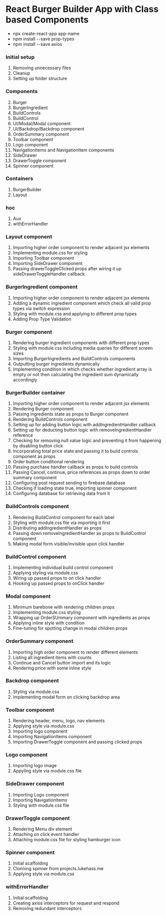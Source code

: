# React Burger Builder App with Class based Components

- npx create-react-app app-name
- npm install --save prop-types
- npm install --save axios

### Initial setup

1. Removing unnecessary files
2. Cleanup
3. Setting up folder structure

### Components

2. Burger
3. BurgerIngredient
4. BuildControls
5. BuildControl
6. UI/Modal/Modal component
7. UI/Backdrop/Backdrop component
8. OrderSummary component
9. Toolbar component
10. Logo component
11. NavigationItems and NavigationItem components
12. SideDrawer
13. DrawerToggle component
14. Spinner component

### Containers

1. BurgerBuilder
2. Layout

### hoc

1. Aux
2. withErrorHandler

### Layout component

1. Importing higher order component to render adjacent jsx elements
2. Implementing module.css for styling
3. Importing Toolbar component
4. Importing SideDrawer component
5. Passing drawerToggleClicked props after wiring it up sideDrawerToggleHandler callback

### BurgerIngredient component

1. Importing higher order component to render adjacent jsx elements
2. Adding a dynamic ingredient component which check all valid prop types via switch expression
3. Styling with module.css and applying to different prop types
4. Adding Prop Type Validation

### Burger component

1. Rendering burger ingredient components with different prop types
2. Styling with module.css including media queries for different screen sizes
3. Importing BurgerIngredients and BuildControls components
4. Outputting burger ingredients dynamically
5. Implementing condition in which checks whether ingredient array is empty or not then calculating the ingredient sum dynamically accordingly

### BurgerBuilder container

1. Importing higher order component to render adjacent jsx elements
2. Rendering Burger component
3. Passing ingredients state as props to Burger component
4. Rendering BuildControls component
5. Setting up for adding button logic with addIngredientHandler callback
6. Setting up for deducting button logic with removeIngredientHandler reference
7. Checking for removing null value logic and preventing it from happening by disabling button click
8. Incorporating total price state and passing it to build controls component as props
9. Order button conditional rendering
10. Passing purchase handler callback as props to build controls
11. Passing Cancel, continue, price references as props down to order summary component
12. Configuring post request sending to firebase database
13. Checking if loading state true, importing spinner component
14. Configuring database for retrieving data from it

### BuildControls component

1. Rendering BuildControl component for each label
2. Styling with module.css file via importing it first
3. Distributing addIngredientHandler as props
4. Passing down removeIngredientHandler as props to BuildControl component
5. Making modal form visible/invisible upon click handler

### BuildControl component

1. Implementing individual build control component
2. Applying styling via module.css
3. Wiring up passed props to on click handler
4. Hooking up passed props to onClick handler

### Modal component

1. Minimum barebone with rendering children props
2. Implementing module.css styling
3. Wrapping up OrderSUmmary component with ingredients as props
4. Applying inline style with condition
5. Fine-tuning for spotting change in modal children props

### OrderSummary component

1. Importing high order component to render different elements
2. Listing all ingredient items with counts
3. Continue and Cancel button import and its logic
4. Rendering price with some inline style

### Backdrop component

1. Styling via module.css
2. Implementing modal form on clicking backdrop area

### Toolbar component

1. Rendering header, menu, logo, nav elements
2. Applying style via module.css
3. Importing logo component
4. Importing NavigationItems component
5. Importing DrawerToggle component and passing clicked props

### Logo component

1. Importing logo image
2. Appyling style via module.css file

### SideDrawer component

1. Importing Logo component
2. Importing NavigationItems
3. Styling with module.css file

### DrawerToggle component

1. Rendering Menu div element
2. Attaching on click event handler
3. Attaching module.css file for styling hamburger icon

### Spinner component

1. Initial scaffolding
2. Clonning spinner from projects.lukehass.me
3. Applying style via module.css

### withErrorHandler

1. Initial scaffolding
2. Creating axios interceptors for request and respond
3. Removing redundant interceptors
